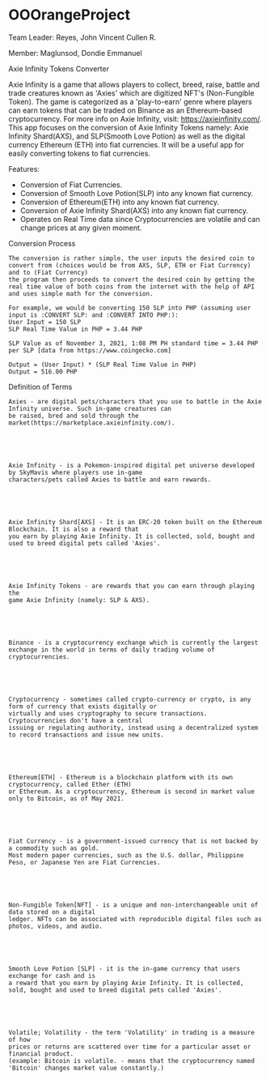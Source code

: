 # OOOrangeProject
Team Leader: Reyes, John Vincent Cullen R.

Member: Maglunsod, Dondie Emmanuel 






 Axie Infinity Tokens Converter



Axie Infinity is a game that allows players to collect, breed, raise, battle and trade creatures known as 'Axies' which are digitized NFT's (Non-Fungible Token). The game is categorized as a 'play-to-earn' genre where players can earn tokens that can be traded on Binance as an Ethereum-based cryptocurrency. For more info on Axie Infinity, visit: https://axieinfinity.com/. This app focuses on the conversion of Axie Infinity Tokens namely: Axie Infinity Shard(AXS), and SLP(Smooth Love Potion) as well as the digital currency Ethereum (ETH) into fiat currencies. It will be a useful app for easily converting tokens to fiat currencies.



Features:
- Conversion of Fiat Currencies.
- Conversion of Smooth Love Potion(SLP) into any known fiat currency.
- Conversion of Ethereum(ETH) into any known fiat currency.
- Conversion of Axie Infinity Shard(AXS) into any known fiat currency.
- Operates on Real Time data since Cryptocurrencies are volatile and can change prices at any given moment.


Conversion Process

	The conversion is rather simple, the user inputs the desired coin to convert from (choices would be from AXS, SLP, ETH or Fiat Currency) and to (Fiat Currency)
	the program then proceeds to convert the desired coin by getting the real time value of both coins from the internet with the help of API and uses simple math for the conversion. 

	For example, we would be converting 150 SLP into PHP (assuming user input is :CONVERT SLP: and :CONVERT INTO PHP:):
	User Input = 150 SLP
	SLP Real Time Value in PHP = 3.44 PHP

	SLP Value as of November 3, 2021, 1:08 PM PH standard time = 3.44 PHP per SLP [data from https://www.coingecko.com]

	Output = (User Input) * (SLP Real Time Value in PHP)
	Output = 516.00 PHP
	
	
Definition of Terms
	
	Axies - are digital pets/characters that you use to battle in the Axie Infinity universe. Such in-game creatures can 
	be raised, bred and sold through the market(https://marketplace.axieinfinity.com/).
	
	
	
	
	
	Axie Infinity - is a Pokemon-inspired digital pet universe developed by SkyMavis where players use in-game 
	characters/pets called Axies to battle and earn rewards.
	
	
	
	
	
	Axie Infinity Shard[AXS] - It is an ERC-20 token built on the Ethereum Blockchain. It is also a reward that 
	you earn by playing Axie Infinity. It is collected, sold, bought and used to breed digital pets called 'Axies'.
	
	
	
	
	
	Axie Infinity Tokens - are rewards that you can earn through playing the 
	game Axie Infinity (namely: SLP & AXS).
	
	
	
	
	
	Binance - is a cryptocurrency exchange which is currently the largest 
	exchange in the world in terms of daily trading volume of cryptocurrencies.
	
	
	
	
	
	Cryptocurrency - sometimes called crypto-currency or crypto, is any form of currency that exists digitally or 
	virtually and uses cryptography to secure transactions. Cryptocurrencies don't have a central 
	issuing or regulating authority, instead using a decentralized system to record transactions and issue new units.
	
	
	
	
	
	Ethereum[ETH] - Ethereum is a blockchain platform with its own cryptocurrency, called Ether (ETH) 
	or Ethereum. As a cryptocurrency, Ethereum is second in market value only to Bitcoin, as of May 2021.
	
	
	
	
	
	Fiat Currency - is a government-issued currency that is not backed by a commodity such as gold. 
	Most modern paper currencies, such as the U.S. dollar, Philippine Peso, or Japanese Yen are Fiat Currencies.
	
	
	
	
	
	Non-Fungible Token[NFT] - is a unique and non-interchangeable unit of data stored on a digital 
	ledger. NFTs can be associated with reproducible digital files such as photos, videos, and audio.
	
	
	
	
	
	Smooth Love Potion [SLP] - it is the in-game currency that users exchange for cash and is 
	a reward that you earn by playing Axie Infinity. It is collected, sold, bought and used to breed digital pets called 'Axies'.
	
	
	
	
	
	Volatile; Volatility - the term 'Volatility' in trading is a measure of how 
	prices or returns are scattered over time for a particular asset or financial product. 
	(example: Bitcoin is volatile. - means that the cryptocurrency named 'Bitcoin' changes market value constantly.)
